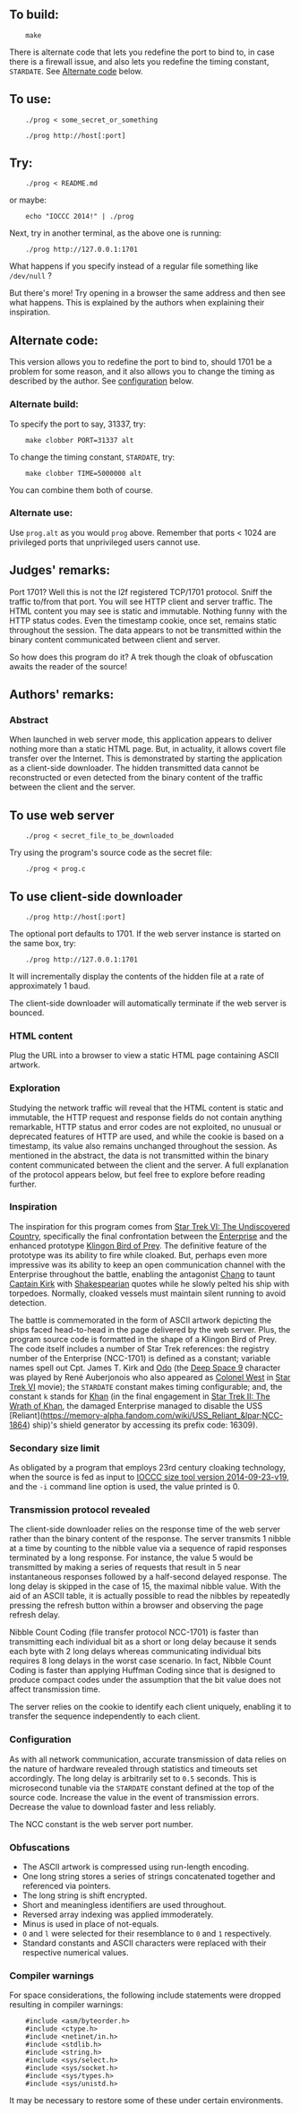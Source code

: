 ## To build:

``` <!---sh-->
    make
```

There is alternate code that lets you redefine the port to bind to, in case
there is a firewall issue, and also lets you redefine the timing constant,
`STARDATE`. See [Alternate code](#alternate-code) below.


## To use:

``` <!---sh-->
    ./prog < some_secret_or_something

    ./prog http://host[:port]
```


## Try:

``` <!---sh-->
    ./prog < README.md
```

or maybe:

``` <!---sh-->
    echo "IOCCC 2014!" | ./prog
```

Next, try in another terminal, as the above one is running:

``` <!---sh-->
    ./prog http://127.0.0.1:1701
```

What happens if you specify instead of a regular file something like
`/dev/null` ?


But there's more! Try opening in a browser the same address and then see what
happens. This is explained by the authors when explaining their inspiration.


## Alternate code:

This version allows you to redefine the port to bind to, should 1701 be a
problem for some reason, and it also allows you to change the timing as
described by the author. See [configuration](#configuration) below.


### Alternate build:

To specify the port to say, 31337, try:

``` <!---sh-->
    make clobber PORT=31337 alt
```

To change the timing constant, `STARDATE`, try:

``` <!---sh-->
    make clobber TIME=5000000 alt
```

You can combine them both of course.


### Alternate use:

Use `prog.alt` as you would `prog` above. Remember that ports < 1024 are
privileged ports that unprivileged users cannot use.


## Judges' remarks:

Port 1701?  Well this is not the l2f registered TCP/1701 protocol.
Sniff the traffic to/from that port.  You will see HTTP client
and server traffic.  The HTML content you may see is static and
immutable.  Nothing funny with the HTTP status codes.  Even the
timestamp cookie, once set, remains static throughout the
session.  The data appears to not be transmitted within the
binary content communicated between client and server.

So how does this program do it?  A trek though the cloak of
obfuscation awaits the reader of the source!


## Authors' remarks:

### Abstract

When launched in web server mode, this application appears to deliver nothing
more than a static HTML page.  But, in actuality, it allows covert file
transfer over the Internet.  This is demonstrated by starting the application as
a client-side downloader.  The hidden transmitted data cannot be reconstructed
or even detected from the binary content of the traffic between the client and
the server.

## To use web server

``` <!---sh-->
    ./prog < secret_file_to_be_downloaded
```

Try using the program's source code as the secret file:

``` <!---sh-->
    ./prog < prog.c
```

## To use client-side downloader

``` <!---sh-->
    ./prog http://host[:port]
```

The optional port defaults to 1701.  If the web server instance is started on
the same box, try:

``` <!---sh-->
    ./prog http://127.0.0.1:1701
```

It will incrementally display the contents of the hidden file at a rate of
approximately 1 baud.

The client-side downloader will automatically terminate if the web server is
bounced.


### HTML content

Plug the URL into a browser to view a static HTML page containing ASCII artwork.


### Exploration

Studying the network traffic will reveal that the HTML content is static and
immutable, the HTTP request and response fields do not contain anything
remarkable, HTTP status and error codes are not exploited, no unusual or
deprecated features of HTTP are used, and while the cookie is based on a
timestamp, its value also remains unchanged throughout the session.  As
mentioned in the abstract, the data is not transmitted within the binary content
communicated between the client and the server.  A full explanation of the
protocol appears below, but feel free to explore before reading further.


### Inspiration

The inspiration for this program comes from [Star Trek VI: The Undiscovered
Country](https://memory-alpha.fandom.com/wiki/Star_Trek_VI:_The_Undiscovered_Country),
specifically the final confrontation between the
[Enterprise](https://memory-alpha.fandom.com/wiki/USS_Enterprise_&lpar;NCC-1701&rpar;) and
the enhanced prototype [Klingon Bird of
Prey](https://memory-alpha.fandom.com/wiki/Klingon_Bird-of-Prey). The definitive
feature of the prototype was its ability to fire while cloaked. But, perhaps
even more impressive was its ability to keep an open communication channel with
the Enterprise throughout the battle, enabling the antagonist
[Chang](https://memory-alpha.fandom.com/wiki/Chang_&lpar;General&rpar;) to taunt [Captain
Kirk](https://memory-alpha.fandom.com/wiki/James_T._Kirk) with
[Shakespearian](https://en.wikipedia.org/wiki/William_Shakespeare) quotes while
he slowly pelted his ship with torpedoes.  Normally, cloaked vessels must
maintain silent running to avoid detection.

The battle is commemorated in the form of ASCII artwork depicting the ships
faced head-to-head in the page delivered by the web server.  Plus, the program
source code is formatted in the shape of a Klingon Bird of Prey.  The code
itself includes a number of Star Trek references: the registry number of the
Enterprise (NCC-1701) is defined as a constant; variable names spell out Cpt.
James T. Kirk and [Odo](https://memory-alpha.fandom.com/wiki/Odo) (the [Deep
Space 9](https://memory-alpha.fandom.com/wiki/Star_Trek:_Deep_Space_Nine)
character was played by René Auberjonois who also appeared as [Colonel
West](https://memory-alpha.fandom.com/wiki/West) in [Star Trek
VI](https://memory-alpha.fandom.com/wiki/Star_Trek_VI:_The_Undiscovered_Country) movie);
the `STARDATE` constant makes timing configurable; and, the constant `k` stands
for [Khan](https://memory-alpha.fandom.com/wiki/Khan_Noonien_Singh) (in the
final engagement in [Star Trek II: The Wrath of
Khan](https://memory-alpha.fandom.com/wiki/Star_Trek_II:_The_Wrath_of_Khan), the
damaged Enterprise managed to disable the USS
[Reliant](https://memory-alpha.fandom.com/wiki/USS_Reliant_&lpar;NCC-1864&rpar; ship)'s shield
generator by accessing its prefix code: 16309).


### Secondary size limit

As obligated by a program that employs 23rd century cloaking technology, when
the source is fed as input to [IOCCC size tool version
2014-09-23-v19](%%REPO_URL%%/2014/iocccsize.c), and the `-i` command line option is used, the
value printed is 0.


### Transmission protocol revealed

The client-side downloader relies on the response time of the web server rather
than the binary content of the response.  The server transmits 1 nibble at a
time by counting to the nibble value via a sequence of rapid responses
terminated by a long response.  For instance, the value 5 would be transmitted
by making a series of requests that result in 5 near instantaneous responses
followed by a half-second delayed response.  The long delay is skipped in the
case of 15, the maximal nibble value.  With the aid of an ASCII table, it is
actually possible to read the nibbles by repeatedly pressing the refresh button
within a browser and observing the page refresh delay.

Nibble Count Coding (file transfer protocol NCC-1701) is faster than
transmitting each individual bit as a short or long delay because it sends each
byte with 2 long delays whereas communicating individual bits requires 8 long
delays in the worst case scenario.  In fact, Nibble Count Coding is faster than
applying Huffman Coding since that is designed to produce compact codes under
the assumption that the bit value does not affect transmission time.

The server relies on the cookie to identify each client uniquely, enabling it to
transfer the sequence independently to each client.


### Configuration

As with all network communication, accurate transmission of data relies on the
nature of hardware revealed through statistics and timeouts set accordingly.
The long delay is arbitrarily set to `0.5` seconds.  This is microsecond tunable
via the `STARDATE` constant defined at the top of the source code.  Increase the
value in the event of transmission errors.  Decrease the value to download
faster and less reliably.

The NCC constant is the web server port number.


### Obfuscations

* The ASCII artwork is compressed using run-length encoding.
* One long string stores a series of strings concatenated together and
referenced via pointers.
* The long string is shift encrypted.
* Short and meaningless identifiers are used throughout.
* Reversed array indexing was applied immoderately.
* Minus is used in place of not-equals.
* `O` and `l` were selected for their resemblance to `0` and `1` respectively.
* Standard constants and ASCII characters were replaced with their respective
numerical values.


### Compiler warnings

For space considerations, the following include statements were dropped
resulting in compiler warnings:

``` <!---c-->
    #include <asm/byteorder.h>
    #include <ctype.h>
    #include <netinet/in.h>
    #include <stdlib.h>
    #include <string.h>
    #include <sys/select.h>
    #include <sys/socket.h>
    #include <sys/types.h>
    #include <sys/unistd.h>
```

It may be necessary to restore some of these under certain environments.

<!--

    Copyright © 1984-2024 by Landon Curt Noll. All Rights Reserved.

    You are free to share and adapt this file under the terms of this license:

        Creative Commons Attribution-ShareAlike 4.0 International (CC BY-SA 4.0)

    For more information, see:

        https://creativecommons.org/licenses/by-sa/4.0/

-->
